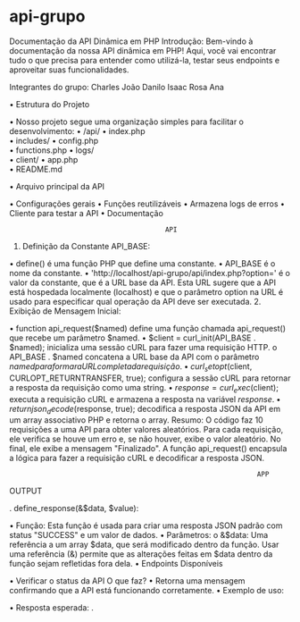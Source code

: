 # api-grupo
 Documentação da API Dinâmica em PHP
Introdução:
Bem-vindo à documentação da nossa API dinâmica em PHP! Aqui, você vai encontrar tudo o que precisa para entender como utilizá-la, testar seus endpoints e aproveitar suas funcionalidades.



Integrantes do grupo:
Charles
João Danilo
Isaac
Rosa
Ana




•	Estrutura do Projeto

•	Nosso projeto segue uma organização simples para facilitar o desenvolvimento:
•	/api/
•	index.php          
•	includes/
•	config.php    
•	functions.php 
•	logs/             
•	client/
•	app.php       
•	README.md     




•	Arquivo principal da API

•	Configurações gerais
•	Funções reutilizáveis
•	Armazena logs de erros
•	Cliente para testar a API
•	Documentação 


                                           API

1. Definição da Constante API_BASE:
 
•	define() é uma função PHP que define uma constante.
•	API_BASE é o nome da constante.
•	'http://localhost/api-grupo/api/index.php?option=' é o valor da constante, que é a URL base da API. Esta URL sugere que a API está hospedada localmente (localhost) e que o parâmetro option na URL é usado para especificar qual operação da API deve ser executada.
2. Exibição de Mensagem Inicial:
 

                                      


 
 
•	function api_request($named) define uma função chamada api_request() que recebe um parâmetro $named.
•	$client = curl_init(API_BASE . $named); inicializa uma sessão cURL para fazer uma requisição HTTP. 
o	API_BASE . $named concatena a URL base da API com o parâmetro $named para formar a URL completa da requisição.
•	curl_setopt($client, CURLOPT_RETURNTRANSFER, true); configura a sessão cURL para retornar a resposta da requisição como uma string.
•	$response = curl_exec($client); executa a requisição cURL e armazena a resposta na variável $response.
•	return json_decode($response, true); decodifica a resposta JSON da API em um array associativo PHP e retorna o array.
Resumo:
O código faz 10 requisições a uma API para obter valores aleatórios. Para cada requisição, ele verifica se houve um erro e, se não houver, exibe o valor aleatório. No final, ele exibe a mensagem "Finalizado". A função api_request() encapsula a lógica para fazer a requisição cURL e decodificar a resposta JSON.




                                                                  APP
 
 






   OUTPUT
 
. define_response(&$data, $value):
 
•	Função: Esta função é usada para criar uma resposta JSON padrão com status "SUCCESS" e um valor de dados.
•	Parâmetros: 
o	&$data: Uma referência a um array $data, que será modificado dentro da função. Usar uma referência (&) permite que as alterações feitas em $data dentro da função sejam refletidas fora dela.
•	Endpoints Disponíveis

•	Verificar o status da API
      O que faz?
•	Retorna uma mensagem confirmando que a API está funcionando corretamente.
•	Exemplo de uso:  

•	Resposta esperada:  .


